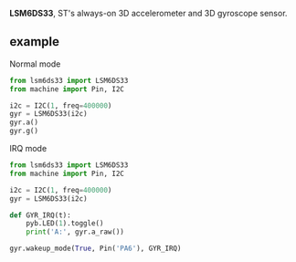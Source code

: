 **LSM6DS33**, ST's always-on 3D accelerometer and 3D gyroscope sensor.



## example

Normal mode

```python
from lsm6ds33 import LSM6DS33
from machine import Pin, I2C

i2c = I2C(1, freq=400000)
gyr = LSM6DS33(i2c)
gyr.a()
gyr.g()
```



IRQ mode

```python
from lsm6ds33 import LSM6DS33
from machine import Pin, I2C

i2c = I2C(1, freq=400000)
gyr = LSM6DS33(i2c)

def GYR_IRQ(t):
    pyb.LED(1).toggle()
    print('A:', gyr.a_raw())

gyr.wakeup_mode(True, Pin('PA6'), GYR_IRQ)

```

